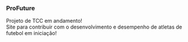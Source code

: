 ### ProFuture
Projeto de TCC em andamento!<br> 
Site para contribuir com o desenvolvimento e desempenho de atletas de futebol em iniciação!
